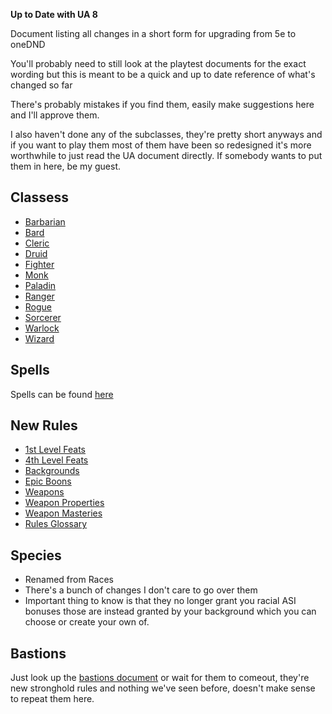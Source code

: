 **Up to Date with UA 8**

Document listing all changes in a short form for upgrading from 5e to oneDND

You'll probably need to still look at the playtest documents for the exact wording but this is meant to be a quick and up to date reference of what's changed so far

There's probably mistakes if you find them, easily make suggestions here and I'll approve them.

I also haven't done any of the subclasses, they're pretty short anyways and if you want to play them most of them have been so redesigned it's more worthwhile to just read the UA document directly.  If somebody wants to put them in here, be my guest.

## Classess
* [Barbarian](classes/barbarian.md)
* [Bard](classes/bard.md)
* [Cleric](classes/cleric.md)
* [Druid](classes/druid.md)
* [Fighter](classes/fighter.md)
* [Monk](classes/monk.md)
* [Paladin](classes/paladin.md)
* [Ranger](classes/ranger.md)
* [Rogue](classes/rogue.md)
* [Sorcerer](classes/sorcerer.md)
* [Warlock](classes/warlock.md)
* [Wizard](classes/wizard.md)

## Spells
Spells can be found [here](spells.md)

## New Rules

* [1st Level Feats](rules/1st_level_feats.md)
* [4th Level Feats](rules/4th_level_feats.md)
* [Backgrounds](rules/backgrounds.md)
* [Epic Boons](rules/epic_boons.md)
* [Weapons](rules/weapons.md)
* [Weapon Properties](rules/weapon_properties.md)
* [Weapon Masteries](rules/weapon_masteries.md)
* [Rules Glossary](rules/rules_glossary.md)

## Species
* Renamed from Races
* There's a bunch of changes I don't care to go over them
* Important thing to know is that they no longer grant you racial ASI bonuses those are instead granted by your background which you can choose or create your own of.


## Bastions
Just look up the [bastions document](https://media.dndbeyond.com/compendium-images/ua/bastions-cantrips/BRF3GSu0nTfNu8p4/UA2023-BastionsCantrips.pdf?icid_source=house-ads&icid_medium=crosspromo&icid_campaign=playtest8) or wait for them to comeout, they're new stronghold rules and nothing we've seen before, doesn't make sense to repeat them here.














